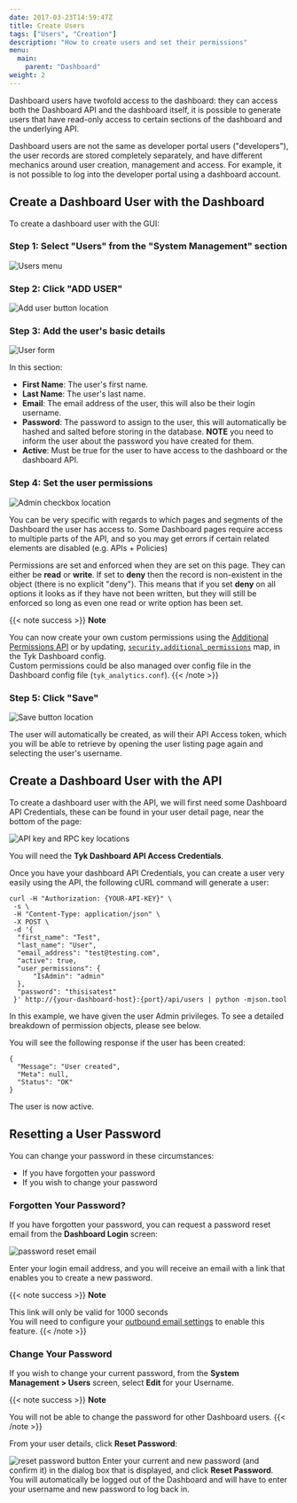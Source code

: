 ```yaml
---
date: 2017-03-23T14:59:47Z
title: Create Users
tags: ["Users", "Creation"]
description: "How to create users and set their permissions" 
menu:
  main:
    parent: "Dashboard"
weight: 2
---
```


Dashboard users have twofold access to the dashboard: they can access both the Dashboard API and the dashboard itself, it is possible to generate users that have read-only access to certain sections of the dashboard and the underlying API.

Dashboard users are not the same as developer portal users ("developers"), the user records are stored completely separately, and have different mechanics around user creation, management and access. For example, it is not possible to log into the developer portal using a dashboard account.

## Create a Dashboard User with the Dashboard

To create a dashboard user with the GUI:

### Step 1: Select "Users" from the "System Management" section

![Users menu](/docs/img/2.10/users_menu.png)

### Step 2: Click "ADD USER"

![Add user button location](/docs/img/2.10/add_user.png)

### Step 3: Add the user's basic details

![User form](/docs/img/2.10/user_basic_details.png)

In this section:

*   **First Name**: The user's first name.
*   **Last Name**: The user's last name.
*   **Email**: The email address of the user, this will also be their login username.
*   **Password**: The password to assign to the user, this will automatically be hashed and salted before storing in the database. **NOTE** you need to inform the user about the password you have created for them.
*   **Active**: Must be true for the user to have access to the dashboard or the dashboard API.

### Step 4: Set the user permissions

![Admin checkbox location](/docs/img/2.10/user_permissions.png)

You can be very specific with regards to which pages and segments of the Dashboard the user has access to. Some Dashboard pages require access to multiple parts of the API, and so you may get errors if certain related elements are disabled (e.g. APIs + Policies)

Permissions are set and enforced when they are set on this page. They can either be **read** or **write**. If  set to **deny** then the record is non-existent in the object (there is no explicit "deny"). This means that if you set **deny** on all options it looks as if they have not been written, but they will still be enforced so long as even one read or write option has been set.

{{< note success >}}
**Note**

You can now create your own custom permissions using the [Additional Permissions API](/docs/tyk-dashboard-api/org/permissions/) or by updating, [`security.additional_permissions`](/docs/tyk-dashboard/open-policy-agent/#configuration) map, in the Tyk Dashboard config.
<br/>
Custom permissions could be also managed over config file in the Dashboard config file (`tyk_analytics.conf`).
{{< /note >}}

### Step 5: Click "Save"

![Save button location](/docs/img/2.10/users_save.png)

The user will automatically be created, as will their API Access token, which you will be able to retrieve by opening the user listing page again and selecting the user's username.

## Create a Dashboard User with the API

To create a dashboard user with the API, we will first need some Dashboard API Credentials, these can be found in your user detail page, near the bottom of the page:

![API key and RPC key locations](/docs/img/2.10/user_credentials.png)

You will need the **Tyk Dashboard API Access Credentials**.

Once you have your dashboard API Credentials, you can create a user very easily using the API, the following cURL command will generate a user:

```{.copyWrapper}
curl -H "Authorization: {YOUR-API-KEY}" \
 -s \
 -H "Content-Type: application/json" \
 -X POST \
 -d '{
  "first_name": "Test",
  "last_name": "User",
  "email_address": "test@testing.com",
  "active": true,
  "user_permissions": {
      "IsAdmin": "admin"
  },
  "password": "thisisatest"
 }' http://{your-dashboard-host}:{port}/api/users | python -mjson.tool
```

In this example, we have given the user Admin privileges. To see a detailed breakdown of permission objects, please see below.

You will see the following response if the user has been created:

```
{
  "Message": "User created",
  "Meta": null,
  "Status": "OK"
}
```

The user is now active.
## Resetting a User Password


You can change your password in these circumstances:

*  If you have forgotten your password
*  If you wish to change your password

### Forgotten Your Password?
If you have forgotten your password, you can request a password reset email from the **Dashboard Login** screen:

![password reset email](/docs/img/2.10/dashboard_login.png)

Enter your login email address, and you will receive an email with a link that enables you to create a new password.

{{< note success >}}
**Note**

This link will only be valid for 1000 seconds
<br/>
You will need to configure your [outbound email settings](/docs/configure/outbound-email-configuration/) to enable this feature.
{{< /note >}}


### Change Your Password
If you wish to change your current password, from the **System Management > Users** screen, select **Edit** for your Username.

{{< note success >}}
**Note**

You will not be able to change the password for other Dashboard users.
{{< /note >}}

From your user details, click **Reset Password**:

![reset password button](/docs/img/2.10/user_reset_password.png)
Enter your current and new password (and confirm it) in the dialog box that is displayed, and click **Reset Password**.
You will automatically be logged out of the Dashboard and will have to enter your username and new password to log back in.
